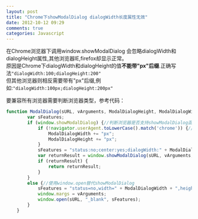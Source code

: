 ```yaml
---
layout: post
title: "Chrome下showModalDialog dialogWidth长度属性无效"
date: 2012-10-12 09:29
comments: true
categories: Javascript 
---
```


在Chrome浏览器下调用window.showModalDialog 会忽略dialogWidth和dialogHeight属性,其他浏览器IE,firefox却显示正常。  
原因是Chrome下dialogWidth和dialogHeight的值**不能带"px"后缀**.正确写法`"dialogWidth:100;dialogHeight:200"`    
但其他浏览器则相反需要带有"px"后缀,例如:`"dialogWidth:100px;dialogHeight:200px"`  

  
要兼容所有浏览器需要判断浏览器类型，参考代码：  
``` javascript  
function ModalDialog(sURL, vArguments, ModalDialogHeight, ModalDialogWidth) {
        var sFeatures;
        if (window.showModalDialog) {//判断浏览器是否支持showModalDialog函数
            if (!navigator.userAgent.toLowerCase().match('chrome')) {//非chrome浏览器添加px
                ModalDialogWidth += "px";
                ModalDialogHeight += "px";
            }
            sFeatures = "status:no;center:yes;dialogWidth:" + ModalDialogWidth + ";dialogHeight:" + ModalDialogHeight + ";resizable:yes;";
            var returnResult = window.showModalDialog(sURL, vArguments, sFeatures);
            if (returnResult) {
                return returnResult;
            }
        }
        else {//使用window.open替代showModalDialog
            sFeatures = "status=no,width=" + ModalDialogWidth + ",height=" + ModalDialogHeight + ",menubar=no,scrollbars=no";
            window.margs = vArguments;
            window.open(sURL, "_blank", sFeatures);
        }
    }
```
